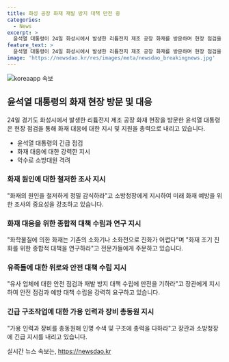 ```yaml
---
title: 화성 공장 화재 재발 방지 대책 만전 중
categories:
  - News
excerpt: >
  윤석열 대통령이 24일 화성시에서 발생한 리튬전지 제조 공장 화재를 방문하며 현장 점검을 하고, 화재 조기 진화를 위한 대책을 요구했습니다. 화학물질 화재의 어려움에 대해 언급하며 예방과 대피에 대한 중요성을 강조했고, 소방관들을 격려하고 안전에 최선을 다하도록 당부했습니다. 윤 대통령은 사망자들에 대한 애도와 유가족들에게 위로의 말씀을 전하고, 총동원된 인력과 장비로 인명 수색 및 구조에 총력을 다하도록 지시했습니다.
feature_text: >
  윤석열 대통령이 24일 화성시에서 발생한 리튬전지 제조 공장 화재를 방문하며 현장 점검을 하고, 화재 조기 진화를 위한 대책을 요구했습니다. 화학물질 화재의 어려움에 대해 언급하며 예방과 대피에 대한 중요성을 강조했고, 소방관들을 격려하고 안전에 최선을 다하도록 당부했습니다. 윤 대통령은 사망자들에 대한 애도와 유가족들에게 위로의 말씀을 전하고, 총동원된 인력과 장비로 인명 수색 및 구조에 총력을 다하도록 지시했습니다.
image: 'https://newsdao.kr/res/images/meta/newsdao_breakingnews.jpg'
---
```


<p><img src="https://newsdao.kr/res/images/meta/newsdao_breakingnews.jpg" alt="koreaapp 속보" /></p>

<h2 data-ke-size="size26">윤석열 대통령의 화재 현장 방문 및 대응</h2>

<p data-ke-size="size16">24일 경기도 화성시에서 발생한 리튬전지 제조 공장 화재 현장을 방문한 윤석열 대통령은 현장 점검을 통해 화재 대응에 대한 지시 및 지원을 총력으로 내리고 있습니다.</p>

<ul>
<li>윤석열 대통령의 긴급 점검</li>
<li>화재 대응에 대한 강력한 지시</li>
<li>악수로 소방대원 격려</li>
</ul>

<h3>화재 원인에 대한 철저한 조사 지시</h3>

<p data-ke-size="size16">"화재의 원인을 철저하게 정밀 감식하라"고 소방청장에게 지시하여 미래 화재 예방을 위한 조사의 중요성을 강조하고 있습니다.</p>

<h3>화재 대응을 위한 종합적 대책 수립과 연구 지시</h3>

<p data-ke-size="size16">"화학물질에 의한 화재는 기존의 소화기나 소화전으로 진화가 어렵다"며 "화재 조기 진화를 위한 종합적 대책을 연구하라"고 전문가들에게 주문하고 있습니다.</p>

<h3>유족들에 대한 위로와 안전 대책 수립 지시</h3>

<p data-ke-size="size16">"유사 업체에 대한 안전 점검과 재발 방지 대책 수립에 만전을 기하라"고 장관에게 지시하여 안전 점검과 예방 대책 수립을 강력히 요구하고 있습니다.</p>

<h3>긴급 구조작업에 대한 가용 인력과 장비 총동원 지시</h3>

<p data-ke-size="size16">"가용 인력과 장비를 총동원해 인명 수색 및 구조에 총력을 다하라"고 장관과 소방청장에 긴급 지시를 내리고 있습니다.</p>
실시간 뉴스 속보는, <a href="https://newsdao.kr" rel="dofollow">https://newsdao.kr</a>


